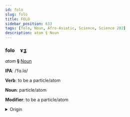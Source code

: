 ```yaml
---
id: folo
slug: folo
title: FOLO
sidebar_position: 633
tags: [folo, Noun, Afro-Asiatic, Science, Science 202]
description: atom § Noun
---
```


### folo&emsp;<span kind="abugida">ɤʓ</span>

*atom* **§** [Noun](../../tags/Noun)

**IPA**: /ˈfɑ.lɑ/

**Verb**: to be a particle/atom

**Noun**: particle/atom

**Modifier**: to be a particle/atom

<details>
    <summary>Origin</summary>
    Arabic ذَرَّة ḏarra /ðar.ra/<br/>
    <em>Afro-Asiatic Language Family</em>
</details>
